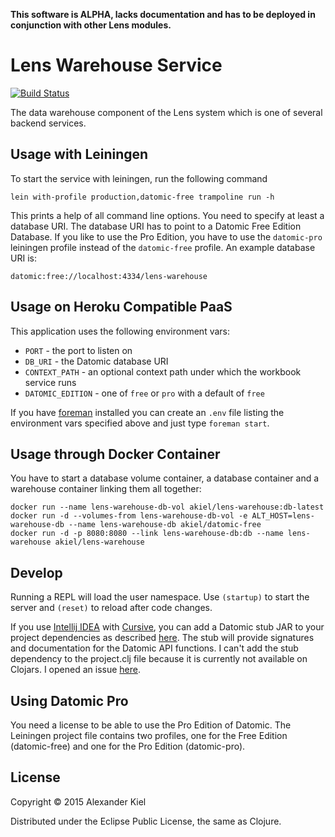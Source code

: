 __This software is ALPHA, lacks documentation and has to be deployed in conjunction with other Lens modules.__

# Lens Warehouse Service

[![Build Status](https://travis-ci.org/alexanderkiel/lens-warehouse.svg?branch=master)](https://travis-ci.org/alexanderkiel/lens-warehouse)

The data warehouse component of the Lens system which is one of several backend
services.

## Usage with Leiningen

To start the service with leiningen, run the following command

    lein with-profile production,datomic-free trampoline run -h

This prints a help of all command line options. You need to specify at least a
database URI. The database URI has to point to a Datomic Free Edition Database.
If you like to use the Pro Edition, you have to use the `datomic-pro` leiningen
profile instead of the `datomic-free` profile. An example database URI is:
              
    datomic:free://localhost:4334/lens-warehouse

## Usage on Heroku Compatible PaaS

This application uses the following environment vars:

* `PORT` - the port to listen on
* `DB_URI` - the Datomic database URI
* `CONTEXT_PATH` - an optional context path under which the workbook service runs
* `DATOMIC_EDITION` - one of `free` or `pro` with a default of `free`

If you have [foreman][1] installed you can create an `.env` file listing the
environment vars specified above and just type `foreman start`.

## Usage through Docker Container

You have to start a database volume container, a database container and a 
warehouse container linking them all together:

    docker run --name lens-warehouse-db-vol akiel/lens-warehouse:db-latest
    docker run -d --volumes-from lens-warehouse-db-vol -e ALT_HOST=lens-warehouse-db --name lens-warehouse-db akiel/datomic-free
    docker run -d -p 8080:8080 --link lens-warehouse-db:db --name lens-warehouse akiel/lens-warehouse

## Develop

Running a REPL will load the user namespace. Use `(startup)` to start the server
and `(reset)` to reload after code changes.

If you use [Intellij IDEA][2] with [Cursive][3], you can add a Datomic stub JAR
to your project dependencies as described [here][4]. The stub will provide
signatures and documentation for the Datomic API functions. I can't add the
stub dependency to the project.clj file because it is currently not available on
Clojars. I opened an issue [here][5].

## Using Datomic Pro

You need a license to be able to use the Pro Edition of Datomic. The Leiningen
project file contains two profiles, one for the Free Edition (datomic-free) and
one for the Pro Edition (datomic-pro).

## License

Copyright © 2015 Alexander Kiel

Distributed under the Eclipse Public License, the same as Clojure.

[1]: https://github.com/ddollar/foreman
[2]: https://www.jetbrains.com/idea/
[3]: https://cursiveclojure.com
[4]: https://cursiveclojure.com/userguide/support.html
[5]: https://github.com/cursiveclojure/cursive/issues/896

